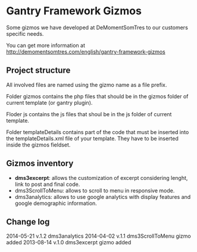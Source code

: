 Gantry Framework Gizmos
=======================

Some gizmos we have developed at DeMomentSomTres to our customers specific needs.

You can get more information at http://demomentsomtres.com/english/gantry-framework-gizmos

Project structure
-----------------
All involved files are named using the gizmo name as a file prefix.

Folder gizmos contains the php files that should be in the gizmos folder of current template (or gantry plugin).

Floder js contains the js files that shoul be in the js folder of current template.

Folder templateDetails contains part of the code that must be inserted into the templateDetails.xml file of your template. They have to be inserted inside the gizmos fieldset.

Gizmos inventory
----------------
* **dms3excerpt**: allows the customization of excerpt considering lenght, link to post and final code.
* dms3ScrollToMenu: allows to scroll to menu in responsive mode.
* dms3analytics: allows to use google analytics with display features and google demographic information.

Change log
----------
2014-05-21 v.1.2 dms3analytics
2014-04-02 v.1.1 dms3ScrollToMenu gizmo added
2013-08-14 v.1.0 dms3excerpt gizmo added
